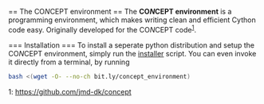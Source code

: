 == The CO*N*CEPT environment ==
The **CO*N*CEPT environment** is a programming environment, which makes writing
clean and efficient Cython code easy.
Originally developed for the CO*N*CEPT code<sup>[1](#footnote)</sup>.

=== Installation ===
To install a seperate python distribution and setup the CO*N*CEPT environment,
simply run the [installer](installer) script. You can even invoke it directly
from a terminal, by running
```bash
bash <(wget -O- --no-ch bit.ly/concept_environment)
```


<a name="footnote">1</a>: <https://github.com/jmd-dk/concept>
